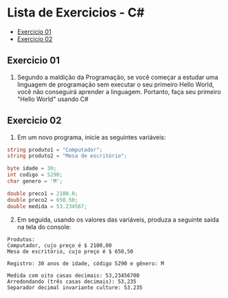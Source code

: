 # Lista de Exercicios - C# 

- [Exercicio 01](#exercicio-01)
- [Exercicio 02](#exercicio-02)

## Exercicio 01

1. Segundo a maldição da Programação, se você começar a estudar uma linguagem de programação sem executar o seu primeiro Hello World, você não conseguirá aprender a linguagem. Portanto, faça seu primeiro "Hello World" usando C#

## Exercicio 02

1. Em um novo programa, inicie as seguintes variáveis: 

````c#
string produto1 = "Computador";
string produto2 = "Mesa de escritório";

byte idade = 30;
int codigo = 5290;
char genero = 'M';

double preco1 = 2100.0;
double preco2 = 650.50;
double medida = 53.234567;
````
2. Em seguida, usando os valores das variáveis, produza a seguinte saída na tela do console:

````
Produtos:
Computador, cujo preço é $ 2100,00
Mesa de escritório, cujo preço é $ 650,50

Registro: 30 anos de idade, código 5290 e gênero: M

Medida com oito casas decimais: 53,23456700
Arredondando (três casas decimais): 53,235
Separador decimal invariante culture: 53.235
````


